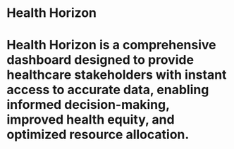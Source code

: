 # Health Horizon
# Health Horizon is a comprehensive dashboard designed to provide healthcare stakeholders with instant access to accurate data, enabling informed decision-making, improved health equity, and optimized resource allocation.
